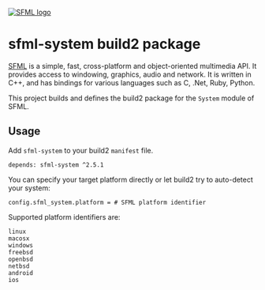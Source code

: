 [![SFML logo](https://www.sfml-dev.org/images/logo.png)](https://www.sfml-dev.org)

# sfml-system build2 package

[SFML](https://www.sfml-dev.org) is a simple, fast, cross-platform and object-oriented multimedia API. It provides access to windowing, graphics, audio and network. It is written in C++, and has bindings for various languages such as C, .Net, Ruby, Python.

This project builds and defines the build2 package for the `System` module of SFML.

## Usage

Add `sfml-system` to your build2 `manifest` file.

```
depends: sfml-system ^2.5.1
```

You can specify your target platform directly or let build2 try to auto-detect your system:

```
config.sfml_system.platform = # SFML platform identifier
```

Supported platform identifiers are:

```
linux
macosx
windows
freebsd
openbsd
netbsd
android
ios
```